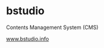 bstudio
=======

Contents Management System (CMS)

<a href="http://www.bstudio.info" target="_blank">www.bstudio.info</a>
